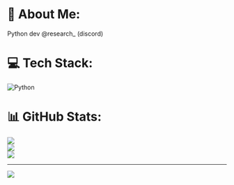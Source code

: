 # 💫 About Me:
Python dev
@research_ (discord)

# 💻 Tech Stack:
![Python](https://img.shields.io/badge/python-3670A0?style=for-the-badge&logo=python&logoColor=ffdd54)
# 📊 GitHub Stats:
![](https://github-readme-stats.vercel.app/api?username=dreamywashere&theme=gruvbox&hide_border=true&include_all_commits=true&count_private=true)<br/>
![](https://github-readme-streak-stats.herokuapp.com/?user=dreamywashere&theme=gruvbox&hide_border=true)<br/>
![](https://github-readme-stats.vercel.app/api/top-langs/?username=dreamywashere&theme=gruvbox&hide_border=true&include_all_commits=true&count_private=true&layout=compact)

---
[![](https://visitcount.itsvg.in/api?id=dreamywashere&icon=5&color=4)](https://visitcount.itsvg.in)
